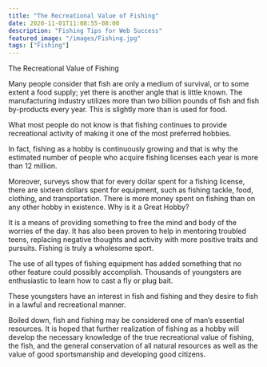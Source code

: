 ```yaml
---
title: "The Recreational Value of Fishing"
date: 2020-11-01T11:08:55-08:00
description: "Fishing Tips for Web Success"
featured_image: "/images/Fishing.jpg"
tags: ["Fishing"]
---
```


The Recreational Value of Fishing

Many people consider that fish are only a medium of survival, or to some extent a food supply; yet there is another angle that is little known. The manufacturing industry utilizes more than two billion pounds of fish and fish by-products every year. This is slightly more than is used for food.

What most people do not know is that fishing continues to provide recreational activity of making it one of the most preferred hobbies. 

In fact, fishing as a hobby is continuously growing and that is why the estimated number of people who acquire fishing licenses each year is more than 12 million.

Moreover, surveys show that for every dollar spent for a fishing license, there are sixteen dollars spent for equipment, such as fishing tackle, food, clothing, and transportation. There is more money spent on fishing than on any other hobby in existence. 
Why is it a Great Hobby?

It is a means of providing something to free the mind and body of the worries of the day.  It has also been proven to help in mentoring troubled teens, replacing negative thoughts and activity with more positive traits and pursuits.  Fishing is truly a wholesome sport.

The use of all types of fishing equipment has added something that no other feature could possibly accomplish. Thousands of youngsters are enthusiastic to learn how to cast a fly or plug bait. 

These youngsters have an interest in fish and fishing and they desire to fish in a lawful and recreational manner.
 
Boiled down, fish and fishing may be considered one of man’s essential resources.  It is hoped that further realization of fishing as a hobby will develop the necessary knowledge of the true recreational value of fishing, the fish, and the general conservation of all natural resources as well as the value of good sportsmanship and developing good citizens.

